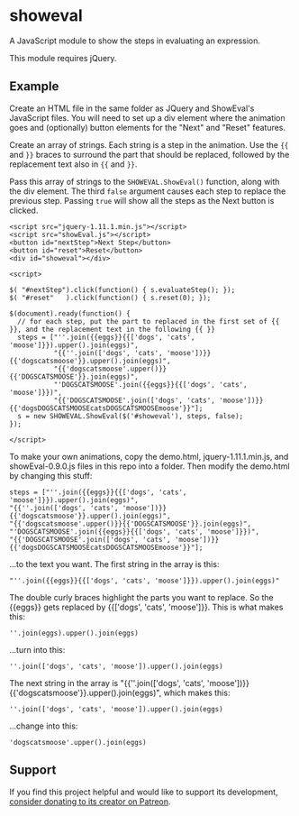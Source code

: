 showeval
========

A JavaScript module to show the steps in evaluating an expression.

This module requires jQuery.

Example
-------

Create an HTML file in the same folder as JQuery and ShowEval's JavaScript files. You will need to set up a div element where the animation goes and (optionally) button elements for the "Next" and "Reset" features.

Create an array of strings. Each string is a step in the animation. Use the `{{` and `}}` braces to surround the part that should be replaced, followed by the replacement text also in `{{` and `}}`.

Pass this array of strings to the `SHOWEVAL.ShowEval()` function, along with the div element. The third `false` argument causes each step to replace the previous step. Passing `true` will show all the steps as the Next button is clicked.

    <script src="jquery-1.11.1.min.js"></script>
    <script src="showEval.js"></script>
    <button id="nextStep">Next Step</button>
    <button id="reset">Reset</button>
    <div id="showeval"></div>

    <script>

    $( "#nextStep").click(function() { s.evaluateStep(); });
    $( "#reset"   ).click(function() { s.reset(0); });

    $(document).ready(function() {
      // for each step, put the part to replaced in the first set of {{ }}, and the replacement text in the following {{ }}
      steps = ["''.join({{eggs}}{{['dogs', 'cats', 'moose']}}).upper().join(eggs)",
               "{{''.join(['dogs', 'cats', 'moose'])}}{{'dogscatsmoose'}}.upper().join(eggs)",
               "{{'dogscatsmoose'.upper()}}{{'DOGSCATSMOOSE'}}.join(eggs)",
               "'DOGSCATSMOOSE'.join({{eggs}}{{['dogs', 'cats', 'moose']}})",
               "{{'DOGSCATSMOOSE'.join(['dogs', 'cats', 'moose'])}}{{'dogsDOGSCATSMOOSEcatsDOGSCATSMOOSEmoose'}}"];
      s = new SHOWEVAL.ShowEval($('#showeval'), steps, false);
    });

    </script>


To make your own animations, copy the demo.html, jquery-1.11.1.min.js, and showEval-0.9.0.js files in this repo into a folder. Then modify the demo.html by changing this stuff:

    steps = ["''.join({{eggs}}{{['dogs', 'cats', 'moose']}}).upper().join(eggs)",
    "{{''.join(['dogs', 'cats', 'moose'])}}{{'dogscatsmoose'}}.upper().join(eggs)",
    "{{'dogscatsmoose'.upper()}}{{'DOGSCATSMOOSE'}}.join(eggs)",
    "'DOGSCATSMOOSE'.join({{eggs}}{{['dogs', 'cats', 'moose']}})",
    "{{'DOGSCATSMOOSE'.join(['dogs', 'cats', 'moose'])}}{{'dogsDOGSCATSMOOSEcatsDOGSCATSMOOSEmoose'}}"];

...to the text you want. The first string in the array is this:

    "''.join({{eggs}}{{['dogs', 'cats', 'moose']}}).upper().join(eggs)"

The double curly braces highlight the parts you want to replace. So the {{eggs}} gets replaced by {{['dogs', 'cats', 'moose']}}. This is what makes this:

    ''.join(eggs).upper().join(eggs)

...turn into this:

    ''.join(['dogs', 'cats', 'moose']).upper().join(eggs)

The next string in the array is "{{''.join(['dogs', 'cats', 'moose'])}}{{'dogscatsmoose'}}.upper().join(eggs)", which makes this:

    ''.join(['dogs', 'cats', 'moose']).upper().join(eggs)

...change into this:

    'dogscatsmoose'.upper().join(eggs) 


Support
-------

If you find this project helpful and would like to support its development, [consider donating to its creator on Patreon](https://www.patreon.com/AlSweigart).
